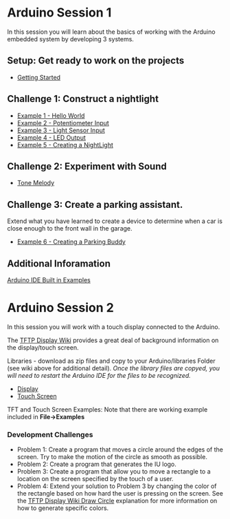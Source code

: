 # Arduino Session 1 
In this session you will learn about the basics of working with the Arduino embedded system by developing 3 systems. 

## Setup: Get ready to work on the projects
* [Getting Started](Getting_Started)

## Challenge 1: Construct a nightlight
* [Example 1 - Hello World](example_1.md)
* [Example 2 - Potentiometer Input](example_2.md)
* [Example 3 - Light Sensor Input](example_3.md)
* [Example 4 - LED Output](example_4.md)
* [Example 5 - Creating a NightLight](example_5.md)

## Challenge 2: Experiment with Sound
* [Tone Melody](https://www.arduino.cc/en/Tutorial/toneMelody)

## Challenge 3: Create a parking assistant. 
Extend what you have learned to create a device to determine when a car is close enough to the front wall in the garage. 
* [Example 6 - Creating a Parking Buddy](example_6.md)

## Additional Inforamation
[Arduino IDE Built in Examples](https://www.arduino.cc/en/Tutorial/BuiltInExamples)

# Arduino Session 2
In this session you will work with a touch display connected to the Arduino. 

The [TFTP Display Wiki](http://wiki.seeedstudio.com/2.8inch_TFT_Touch_Shield_v2.0/) provides a great deal of background information on the display/touch screen. 

Libraries - download as zip files and copy to your Arduino/libraries Folder (see wiki above for additional detail). *Once the library files are copyed, you will need to restart the Arduino IDE for the files to be recognized.* 
  * [Display](https://github.com/Seeed-Studio/TFT_Touch_Shield_V2)
  * [Touch Screen](https://github.com/Seeed-Studio/Touch_Screen_Driver)
 
TFT and Touch Screen Examples: Note that there are working example included in **File->Examples**  

### Development Challenges
  * Problem 1: Create a program that moves a circle around the edges of the screen. Try to make the motion of the circle as smooth as possible.  
  * Problem 2: Create a program that generates the IU logo.
  * Problem 3: Create a program that allow you to move a rectangle to a location on the screen specified by the touch of a user. 
  * Problem 4: Extend your solution to Problem 3 by changing the color of the rectangle based on how hard the user is pressing on the screen. See the [TFTP Display Wiki Draw Circle](http://www.seeedstudio.com/wiki/2.8''_TFT_Touch_Shield_V2.0#drawCircle:) explanation for more information on how to generate specific colors. 





